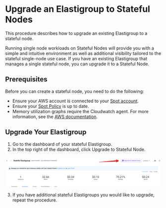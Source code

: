 # Upgrade an Elastigroup to Stateful Nodes

This procedure describes how to upgrade an existing Elastigroup to a stateful node.

Running single node workloads on Stateful Nodes will provide you with a simple and intuitive environment as well as additional visibility tailored to the stateful single-node use case. If you have an existing Elastigroup that manages a single stateful node, you can upgrade it to a Stateful Node.

## Prerequisites

Before you can create a stateful node, you need to do the following:

- Ensure your AWS account is connected to your [Spot account](connect-your-cloud-provider/aws-account).
- Ensure your [Spot Policy](elastigroup/tutorials/elastigroup-tasks/update-spot-policy) is up to date.
- Memory utilization graphs require the Cloudwatch agent. For more information, see the [AWS documentation](https://docs.aws.amazon.com/AWSEC2/latest/UserGuide/mon-scripts.html).

## Upgrade Your Elastigroup

1. Go to the dashboard of your stateful Elastigroup.
2. In the top right of the dashboard, click Upgrade to Stateful Node.

<img src="/managed-instance/_media/gettingstarted-upgrade-01.png" />

3. If you have additional stateful Elastigroups you would like to upgrade, repeat the procedure.
